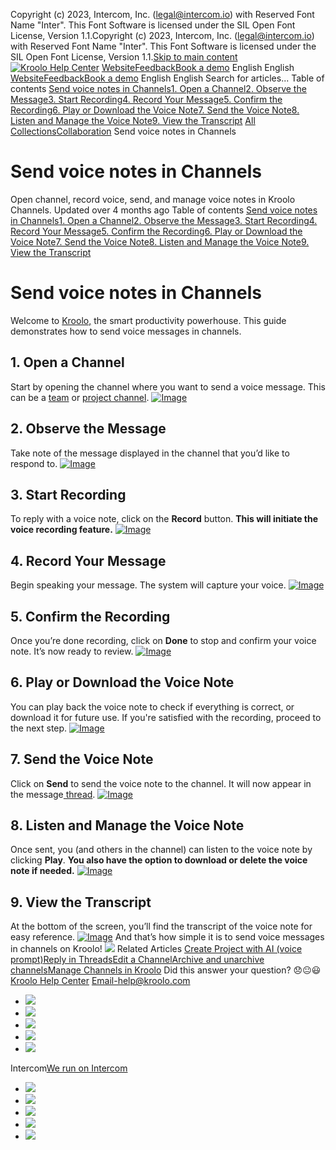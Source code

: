 Copyright (c) 2023, Intercom, Inc. (legal@intercom.io) with Reserved Font Name "Inter". This Font Software is licensed under the SIL Open Font License, Version 1.1.Copyright (c) 2023, Intercom, Inc. (legal@intercom.io) with Reserved Font Name "Inter". This Font Software is licensed under the SIL Open Font License, Version 1.1.[Skip to main content](https://help.kroolo.com/en/articles/9936952-send-voice-notes-in-channels#main-content)
[![Kroolo Help Center](https://downloads.intercomcdn.com/i/o/h4qkzypg/611116/ee699fbf23fef0f6d8d4f666d84c/37cdcedd14003d8fdcfdeda0a05c09cb)](https://help.kroolo.com/en/)
[Website](https://kroolo.com/)[Feedback](https://kroolo.featurebase.app/)[Book a demo](https://kroolo.com/book-demo)
English
English
[Website](https://kroolo.com/)[Feedback](https://kroolo.featurebase.app/)[Book a demo](https://kroolo.com/book-demo)
English
English
Search for articles...
Table of contents
[Send voice notes in Channels](https://help.kroolo.com/en/articles/9936952-send-voice-notes-in-channels#h_500918955a)[1. Open a Channel](https://help.kroolo.com/en/articles/9936952-send-voice-notes-in-channels#h_7c1a0b8fac)[2. Observe the Message](https://help.kroolo.com/en/articles/9936952-send-voice-notes-in-channels#h_a15b9ac223)[3. Start Recording](https://help.kroolo.com/en/articles/9936952-send-voice-notes-in-channels#h_73def82b0f)[4. Record Your Message](https://help.kroolo.com/en/articles/9936952-send-voice-notes-in-channels#h_9e7dc93eee)[5. Confirm the Recording](https://help.kroolo.com/en/articles/9936952-send-voice-notes-in-channels#h_a3e793eee3)[6. Play or Download the Voice Note](https://help.kroolo.com/en/articles/9936952-send-voice-notes-in-channels#h_f80cab93ba)[7. Send the Voice Note](https://help.kroolo.com/en/articles/9936952-send-voice-notes-in-channels#h_b028523c09)[8. Listen and Manage the Voice Note](https://help.kroolo.com/en/articles/9936952-send-voice-notes-in-channels#h_03cae85c2e)[9. View the Transcript](https://help.kroolo.com/en/articles/9936952-send-voice-notes-in-channels#h_832ba665ab)
[All Collections](https://help.kroolo.com/en/)[Collaboration](https://help.kroolo.com/en/collections/9304752-collaboration)
Send voice notes in Channels
# Send voice notes in Channels
Open channel, record voice, send, and manage voice notes in Kroolo Channels.
Updated over 4 months ago
Table of contents
[Send voice notes in Channels](https://help.kroolo.com/en/articles/9936952-send-voice-notes-in-channels#h_500918955a)[1. Open a Channel](https://help.kroolo.com/en/articles/9936952-send-voice-notes-in-channels#h_7c1a0b8fac)[2. Observe the Message](https://help.kroolo.com/en/articles/9936952-send-voice-notes-in-channels#h_a15b9ac223)[3. Start Recording](https://help.kroolo.com/en/articles/9936952-send-voice-notes-in-channels#h_73def82b0f)[4. Record Your Message](https://help.kroolo.com/en/articles/9936952-send-voice-notes-in-channels#h_9e7dc93eee)[5. Confirm the Recording](https://help.kroolo.com/en/articles/9936952-send-voice-notes-in-channels#h_a3e793eee3)[6. Play or Download the Voice Note](https://help.kroolo.com/en/articles/9936952-send-voice-notes-in-channels#h_f80cab93ba)[7. Send the Voice Note](https://help.kroolo.com/en/articles/9936952-send-voice-notes-in-channels#h_b028523c09)[8. Listen and Manage the Voice Note](https://help.kroolo.com/en/articles/9936952-send-voice-notes-in-channels#h_03cae85c2e)[9. View the Transcript](https://help.kroolo.com/en/articles/9936952-send-voice-notes-in-channels#h_832ba665ab)
# Send voice notes in Channels
Welcome to [Kroolo,](https://kroolo.com/) the smart productivity powerhouse. This guide demonstrates how to send voice messages in channels. 
## 1. Open a Channel
Start by opening the channel where you want to send a voice message. This can be a [team](https://intercom.help/kroolo/en/articles/10031532-create-and-manage-teams) or [project channel](https://intercom.help/kroolo/en/articles/9955151-manage-channels-in-kroolo).
[![Image](https://downloads.intercomcdn.com/i/o/1197891628/78ecbfd65a7d09e2f52d7a80/d4e6f7fd-f884-4488-b22e-5ce62d244b1b.gif?expires=1747842300&signature=9ea089ee80015fae5f4dcbe5d0c960746077e4a44197234d20809cb452a1f1ed&req=dSEuEcF3nIddUfMW1HO4zaEMrfQfagDRPgUiBhEjKuxQ93OfM099Ox1FG7Ru%0AJYzYF0k5vYprP4RK62g%3D%0A)](https://downloads.intercomcdn.com/i/o/1197891628/78ecbfd65a7d09e2f52d7a80/d4e6f7fd-f884-4488-b22e-5ce62d244b1b.gif?expires=1747842300&signature=9ea089ee80015fae5f4dcbe5d0c960746077e4a44197234d20809cb452a1f1ed&req=dSEuEcF3nIddUfMW1HO4zaEMrfQfagDRPgUiBhEjKuxQ93OfM099Ox1FG7Ru%0AJYzYF0k5vYprP4RK62g%3D%0A)
## 2. Observe the Message
Take note of the message displayed in the channel that you’d like to respond to.
[![Image](https://downloads.intercomcdn.com/i/o/1197891600/edabe412d42f8310e0895582/827049dd-1910-4902-abf9-3f767963cef6?expires=1747842300&signature=925fcf59d8426eeeda2b5916ce50fa06756e2a6647cb81023bd6021f338952f8&req=dSEuEcF3nIdfWfMW1HO4zW8ZOSO4jfeRYnfOcKtnSdpkZHMBh3AQiIuWr%2FiH%0Auc4e1M599FB7i6Zm5OM%3D%0A)](https://downloads.intercomcdn.com/i/o/1197891600/edabe412d42f8310e0895582/827049dd-1910-4902-abf9-3f767963cef6?expires=1747842300&signature=925fcf59d8426eeeda2b5916ce50fa06756e2a6647cb81023bd6021f338952f8&req=dSEuEcF3nIdfWfMW1HO4zW8ZOSO4jfeRYnfOcKtnSdpkZHMBh3AQiIuWr%2FiH%0Auc4e1M599FB7i6Zm5OM%3D%0A)
## 3. Start Recording
To reply with a voice note, click on the **Record** button. 
**This will initiate the voice recording feature.**
[![Image](https://downloads.intercomcdn.com/i/o/1197891629/25b886444db3f9073725e4a3/34d01651-ec63-4ba5-8fcc-00a8724d27b4.gif?expires=1747842300&signature=fde5a2a282d6a86d9f89402a50ed6b276dd303b526873ae706c012752e0cefb9&req=dSEuEcF3nIddUPMW1HO4zYWdhZ1VQEmwim3pXkL4WTY0sT2r0exgEAkUblDJ%0ALjw40CbHr1Mza%2BqVO%2BM%3D%0A)](https://downloads.intercomcdn.com/i/o/1197891629/25b886444db3f9073725e4a3/34d01651-ec63-4ba5-8fcc-00a8724d27b4.gif?expires=1747842300&signature=fde5a2a282d6a86d9f89402a50ed6b276dd303b526873ae706c012752e0cefb9&req=dSEuEcF3nIddUPMW1HO4zYWdhZ1VQEmwim3pXkL4WTY0sT2r0exgEAkUblDJ%0ALjw40CbHr1Mza%2BqVO%2BM%3D%0A)
## 4. Record Your Message
Begin speaking your message. The system will capture your voice.
[![Image](https://downloads.intercomcdn.com/i/o/1197891635/a354446450b914f2769d4772/478d88aa-3874-4825-b074-3415a06fa64b.gif?expires=1747842300&signature=e3b201b5cdc652c8b8db8fd79f9af121d7e8e86a5740294344d5077410d3e9f0&req=dSEuEcF3nIdcXPMW1HO4zYxgKuzgKuvEtPNvfHZayoQwUEZsz8kPe%2BbQQhKu%0AwoA4VCcFHzp4j33y7QU%3D%0A)](https://downloads.intercomcdn.com/i/o/1197891635/a354446450b914f2769d4772/478d88aa-3874-4825-b074-3415a06fa64b.gif?expires=1747842300&signature=e3b201b5cdc652c8b8db8fd79f9af121d7e8e86a5740294344d5077410d3e9f0&req=dSEuEcF3nIdcXPMW1HO4zYxgKuzgKuvEtPNvfHZayoQwUEZsz8kPe%2BbQQhKu%0AwoA4VCcFHzp4j33y7QU%3D%0A)
## 5. Confirm the Recording
Once you’re done recording, click on **Done** to stop and confirm your voice note. It’s now ready to review.
[![Image](https://downloads.intercomcdn.com/i/o/1197891637/75a9d228eab11bcb7878dc45/614103b7-a235-4df7-a293-61124df6ed7d.gif?expires=1747842300&signature=0790efe22723995cbbc39bca7a958f7313f982275dca29bf243834481bdfff34&req=dSEuEcF3nIdcXvMW1HO4zbd6geX%2FG4S5%2FMIL0IjekpfxRtbbacB6cWmU309P%0Ak%2FozJ2oNVRM2srVrksU%3D%0A)](https://downloads.intercomcdn.com/i/o/1197891637/75a9d228eab11bcb7878dc45/614103b7-a235-4df7-a293-61124df6ed7d.gif?expires=1747842300&signature=0790efe22723995cbbc39bca7a958f7313f982275dca29bf243834481bdfff34&req=dSEuEcF3nIdcXvMW1HO4zbd6geX%2FG4S5%2FMIL0IjekpfxRtbbacB6cWmU309P%0Ak%2FozJ2oNVRM2srVrksU%3D%0A)
## 6. Play or Download the Voice Note
You can play back the voice note to check if everything is correct, or download it for future use. 
If you're satisfied with the recording, proceed to the next step.
[![Image](https://downloads.intercomcdn.com/i/o/1197891634/7b6b8564677c16cd786e2712/ef68676e-5e67-4ef0-9376-b9d4fbeb46aa.gif?expires=1747842300&signature=985e4efad576049e2e7922f7c7d233910163c8e9763ddc4c450239537e7cfe66&req=dSEuEcF3nIdcXfMW1HO4za%2B7L%2BkJ21JTGEW0TmlPLGM7yzawHWSmZ3OjDNqc%0AsZuQD6Sg5QfeCu61f4E%3D%0A)](https://downloads.intercomcdn.com/i/o/1197891634/7b6b8564677c16cd786e2712/ef68676e-5e67-4ef0-9376-b9d4fbeb46aa.gif?expires=1747842300&signature=985e4efad576049e2e7922f7c7d233910163c8e9763ddc4c450239537e7cfe66&req=dSEuEcF3nIdcXfMW1HO4za%2B7L%2BkJ21JTGEW0TmlPLGM7yzawHWSmZ3OjDNqc%0AsZuQD6Sg5QfeCu61f4E%3D%0A)
## 7. Send the Voice Note
Click on **Send** to send the voice note to the channel. 
It will now appear in the message[ thread](https://intercom.help/kroolo/en/articles/9928936-reply-in-threads).
[![Image](https://downloads.intercomcdn.com/i/o/1197891641/a7c2725f1b407a25f745c411/9c3053b4-44d8-4acc-a0c6-090e8f68e3fa.gif?expires=1747842300&signature=0e9a62fe875f5e8b8aa55da4d2f3a132a0d022f0df69cc3460630aed69476851&req=dSEuEcF3nIdbWPMW1HO4zZJiVXRZ3YemgSjNkFEq84ZE9C0zHSBV3gp6%2F1r%2F%0Aoqsll4Fcq%2BC16PMdL%2FI%3D%0A)](https://downloads.intercomcdn.com/i/o/1197891641/a7c2725f1b407a25f745c411/9c3053b4-44d8-4acc-a0c6-090e8f68e3fa.gif?expires=1747842300&signature=0e9a62fe875f5e8b8aa55da4d2f3a132a0d022f0df69cc3460630aed69476851&req=dSEuEcF3nIdbWPMW1HO4zZJiVXRZ3YemgSjNkFEq84ZE9C0zHSBV3gp6%2F1r%2F%0Aoqsll4Fcq%2BC16PMdL%2FI%3D%0A)
## 8. Listen and Manage the Voice Note
Once sent, you (and others in the channel) can listen to the voice note by clicking **Play**. 
**You also have the option to download or delete the voice note if needed.**
[![Image](https://downloads.intercomcdn.com/i/o/1197891636/90fe67dbf615a5138ea91a54/2d159d22-7741-44ce-a75a-1c1517ae6fbc.gif?expires=1747842300&signature=293b1cf0aaf143ba2a3f208c0cb054eec1588f92a5122b0a9c67a803626a7c87&req=dSEuEcF3nIdcX%2FMW1HO4zcQoLe05NxNhdiIxnLE%2Fm7FLZhM61apL6NjVQhnY%0ANv%2BTY0LWRW82rrbEb7I%3D%0A)](https://downloads.intercomcdn.com/i/o/1197891636/90fe67dbf615a5138ea91a54/2d159d22-7741-44ce-a75a-1c1517ae6fbc.gif?expires=1747842300&signature=293b1cf0aaf143ba2a3f208c0cb054eec1588f92a5122b0a9c67a803626a7c87&req=dSEuEcF3nIdcX%2FMW1HO4zcQoLe05NxNhdiIxnLE%2Fm7FLZhM61apL6NjVQhnY%0ANv%2BTY0LWRW82rrbEb7I%3D%0A)
## 9. View the Transcript
At the bottom of the screen, you’ll find the transcript of the voice note for easy reference.
[![Image](https://downloads.intercomcdn.com/i/o/1197895527/beb22243c4d95d9eecccb63c/b0770a80-c242-4ccb-82e4-5a7348dbfb60?expires=1747842300&signature=91afeb40f07b93088d21321858b15e91cf22e657646666214001a845411274be&req=dSEuEcF3mIRdXvMW1HO4zUw5NunQ5shK%2F8QHczGcgkzo33MnHl6PLrcCtLMT%0AE3b91padDTcPzli59XY%3D%0A)](https://downloads.intercomcdn.com/i/o/1197895527/beb22243c4d95d9eecccb63c/b0770a80-c242-4ccb-82e4-5a7348dbfb60?expires=1747842300&signature=91afeb40f07b93088d21321858b15e91cf22e657646666214001a845411274be&req=dSEuEcF3mIRdXvMW1HO4zUw5NunQ5shK%2F8QHczGcgkzo33MnHl6PLrcCtLMT%0AE3b91padDTcPzli59XY%3D%0A)
And that’s how simple it is to send voice messages in channels on Kroolo!
[![](https://downloads.intercomcdn.com/i/o/1197896185/526b17ceb159c6d032baf69f/cta+2.png?expires=1747842300&signature=b57b6dcbe2ef33d70283d8f4a679030e8aed055837c5938fab07b476d08a6b38&req=dSEuEcF3m4BXXPMW1HO4zT8goSmKJZL%2B6XBTLshGoTtycI4hetkHu%2FAgEii7%0A8rWByqZ1arTzL%2Fl%2Bmm8%3D%0A)](https://kroolo.com/)
Related Articles
[Create Project with AI (voice prompt)](https://help.kroolo.com/en/articles/9799551-create-project-with-ai-voice-prompt)[Reply in Threads](https://help.kroolo.com/en/articles/9928936-reply-in-threads)[Edit a Channel](https://help.kroolo.com/en/articles/9950724-edit-a-channel)[Archive and unarchive channels](https://help.kroolo.com/en/articles/9955128-archive-and-unarchive-channels)[Manage Channels in Kroolo](https://help.kroolo.com/en/articles/9955151-manage-channels-in-kroolo)
Did this answer your question?
😞😐😃
[Kroolo Help Center](https://help.kroolo.com/en/)
Email-help@kroolo.com
  * [![](https://intercom.help/kroolo/assets/svg/icon:social-facebook/FFFFFF)](https://www.facebook.com/profile.php?id=61553808299270)
  * [![](https://intercom.help/kroolo/assets/svg/icon:social-linkedin/FFFFFF)](https://www.linkedin.com/company/getkroolo)
  * [![](https://intercom.help/kroolo/assets/svg/icon:social-instagram/FFFFFF)](https://www.instagram.com/getkroolo)
  * [![](https://intercom.help/kroolo/assets/svg/icon:social-youtube/FFFFFF)](https://www.youtube.com/@getkroolo/featured)
  * [![](https://intercom.help/kroolo/assets/svg/icon:social-twitter-x/FFFFFF)](https://www.twitter.com/getkroolo)


Intercom[We run on Intercom](https://www.intercom.com/intercom-link?company=Kroolo&solution=customer-support&utm_campaign=intercom-link&utm_content=We+run+on+Intercom&utm_medium=help-center&utm_referrer=https%3A%2F%2Fhelp.kroolo.com%2Fen%2Farticles%2F9936952-send-voice-notes-in-channels&utm_source=desktop-web)
  * [![](https://intercom.help/kroolo/assets/svg/icon:social-facebook/FFFFFF)](https://www.facebook.com/profile.php?id=61553808299270)
  * [![](https://intercom.help/kroolo/assets/svg/icon:social-linkedin/FFFFFF)](https://www.linkedin.com/company/getkroolo)
  * [![](https://intercom.help/kroolo/assets/svg/icon:social-instagram/FFFFFF)](https://www.instagram.com/getkroolo)
  * [![](https://intercom.help/kroolo/assets/svg/icon:social-youtube/FFFFFF)](https://www.youtube.com/@getkroolo/featured)
  * [![](https://intercom.help/kroolo/assets/svg/icon:social-twitter-x/FFFFFF)](https://www.twitter.com/getkroolo)


